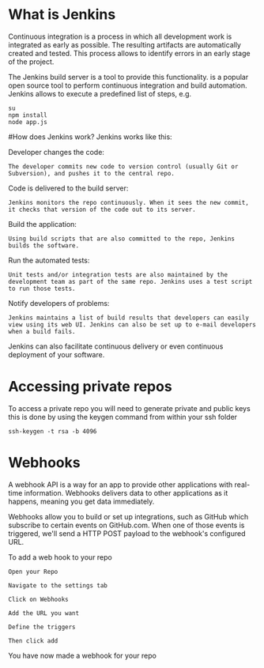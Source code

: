 # What is Jenkins
Continuous integration is a process in which all development work is integrated as early as possible. 
The resulting artifacts are automatically created and tested. This process allows to identify errors in an early stage of the project.

The Jenkins build server is a tool to provide this functionality.
is a popular open source tool to perform continuous integration and build automation. 
Jenkins allows to execute a predefined list of steps, e.g.
    
    su 
    npm install
    node app.js


#How does Jenkins work?
Jenkins works like this:

Developer changes the code: 
    
    The developer commits new code to version control (usually Git or Subversion), and pushes it to the central repo.
Code is delivered to the build server: 
    
    Jenkins monitors the repo continuously. When it sees the new commit, it checks that version of the code out to its server.
Build the application: 
    
    Using build scripts that are also committed to the repo, Jenkins builds the software.
Run the automated tests: 
    
    Unit tests and/or integration tests are also maintained by the development team as part of the same repo. Jenkins uses a test script to run those tests.
Notify developers of problems: 
    
    Jenkins maintains a list of build results that developers can easily view using its web UI. Jenkins can also be set up to e-mail developers when a build fails.
Jenkins can also facilitate continuous delivery or even continuous deployment of your software.

# Accessing private repos
To access a private repo you will need to generate private and public keys this is done by using the keygen command from within your ssh folder
    
    ssh-keygen -t rsa -b 4096
   
# Webhooks 
A webhook API  is a way for an app to provide other applications with real-time information. 
Webhooks delivers data to other applications as it happens, meaning you get data immediately.

Webhooks allow you to build or set up integrations, such as GitHub which subscribe to certain events on GitHub.com. 
When one of those events is triggered, we'll send a HTTP POST payload to the webhook's configured URL.


To add a web hook to your repo 
    
    Open your Repo
    
    Navigate to the settings tab
    
    Click on Webhooks
    
    Add the URL you want
    
    Define the triggers
    
    Then click add
    
You have now made a webhook for your repo
